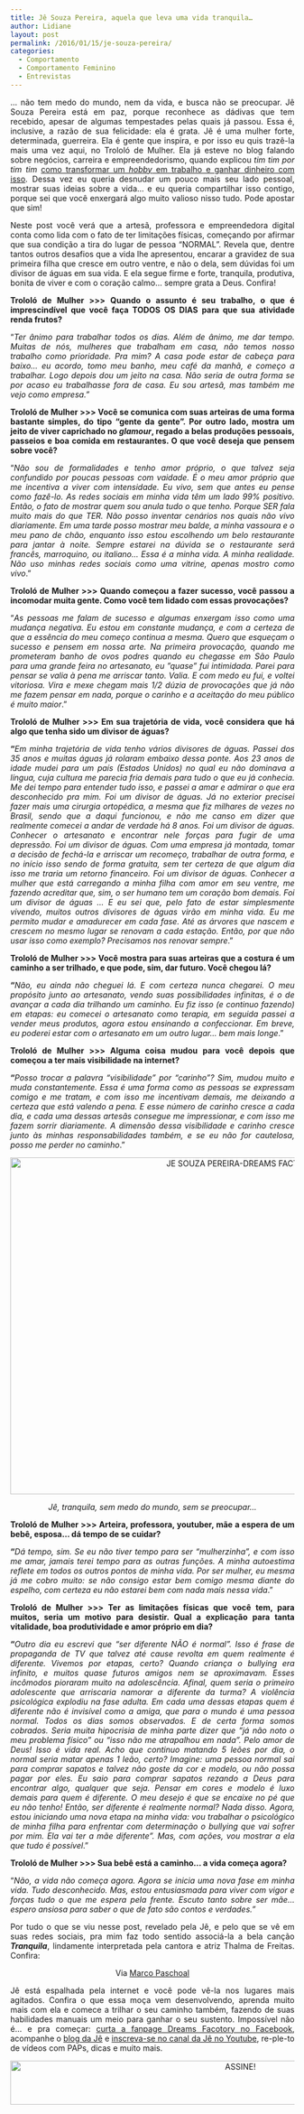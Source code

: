 ```yaml
---
title: Jê Souza Pereira, aquela que leva uma vida tranquila…
author: Lidiane
layout: post
permalink: /2016/01/15/je-souza-pereira/
categories:
  - Comportamento
  - Comportamento Feminino
  - Entrevistas
---
```

<p align="justify">
  … não tem medo do mundo, nem da vida, e busca não se preocupar. Jê Souza Pereira está em paz, porque reconhece as dádivas que tem recebido, apesar de algumas tempestades pelas quais já passou. Essa é, inclusive, a razão de sua felicidade: ela é grata. Jê é uma mulher forte, determinada, guerreira. Ela é gente que inspira, e por isso eu quis trazê-la mais uma vez aqui, no Trololó de Mulher. Ela já esteve no blog falando sobre negócios, carreira e empreendedorismo, quando explicou <em>tim tim por tim tim</em> <a href="http://www.trololodemulher.com.br/2015/07/31/como-ganhar-dinheiro/" target="_blank" rel="noopener noreferrer">como transformar um <em>hobby</em> em trabalho e ganhar dinheiro com isso</a>. Dessa vez eu queria desnudar um pouco mais seu lado pessoal, mostrar suas ideias sobre a vida… e eu queria compartilhar isso contigo, porque sei que você enxergará algo muito valioso nisso tudo. Pode apostar que sim!
</p>

<p align="justify">
  Neste post você verá que a artesã, professora e empreendedora digital conta como lida com o fato de ter limitações físicas, começando por afirmar que sua condição a tira do lugar de pessoa “NORMAL”. Revela que, dentre tantos outros desafios que a vida lhe apresentou, encarar a gravidez de sua primeira filha que cresce em outro ventre, e não o dela, sem dúvidas foi um divisor de águas em sua vida. E ela segue firme e forte, tranquila, produtiva, bonita de viver e com o coração calmo… sempre grata a Deus. Confira!
</p>

<p align="justify">
  <strong>Trololó de Mulher >>> Quando o assunto é seu trabalho, o que é imprescindível que você faça TODOS OS DIAS para que sua atividade renda frutos?</strong>
</p>

<p align="justify">
  “<em>Ter ânimo para trabalhar todos os dias. Além de ânimo, me dar tempo. Muitas de nós, mulheres que trabalham em casa, não temos nosso trabalho como prioridade. Pra mim? A casa pode estar de cabeça para baixo… eu acordo, tomo meu banho, meu café da manhã, e começo a trabalhar. Logo depois dou um jeito na casa. Não seria de outra forma se por acaso eu trabalhasse fora de casa. Eu sou artesã, mas também me vejo como empresa.”</em>
</p>

<p align="justify">
  <strong>Trololó de Mulher >>> Você se comunica com suas arteiras de uma forma bastante simples, do tipo “gente da gente”. Por outro lado, mostra um jeito de viver caprichado no <em>glamour</em>, regado a belas produções pessoais, passeios e boa comida em restaurantes. O que você deseja que pensem sobre você?</strong>
</p>

<p align="justify">
  “<em>Não sou de formalidades e tenho amor próprio, o que talvez seja confundido por poucas pessoas com vaidade. É o meu amor próprio que me incentiva a viver com intensidade. Eu vivo, sem que antes eu pense como fazê-lo. As redes sociais em minha vida têm um lado 99% positivo. Então, o fato de mostrar quem sou anula tudo o que tenho. Porque SER fala muito mais do que TER. Não posso inventar cenários nos quais não vivo diariamente. Em uma tarde posso mostrar meu balde, a minha vassoura e o meu pano de chão, enquanto isso estou escolhendo um belo restaurante para jantar à noite. Sempre estarei na dúvida se o restaurante será francês, marroquino, ou italiano… Essa é a minha vida. A minha realidade. Não uso minhas redes sociais como uma vitrine, apenas mostro como vivo</em>.”
</p>

<p align="justify">
  <strong>Trololó de Mulher >>> Quando começou a fazer sucesso, você passou a incomodar muita gente. Como você tem lidado com essas provocações?</strong>
</p>

<p align="justify">
  “<em>As pessoas me falam de sucesso e algumas enxergam isso como uma mudança negativa. Eu estou em constante mudança, e com a certeza de que a essência do meu começo continua a mesma. Quero que esqueçam o sucesso e pensem em nossa arte. Na primeira provocação, quando me prometeram banho de ovos podres quando eu chegasse em São Paulo para uma grande feira no artesanato, eu ”quase” fui intimidada. Parei para pensar se valia à pena me arriscar tanto. Valia. E com medo eu fui, e voltei vitoriosa. Vira e mexe chegam mais 1/2 dúzia de provocações que já não me fazem pensar em nada, porque o carinho e a aceitação do meu público é muito maior</em>.”
</p>

<p align="justify">
  <strong>Trololó de Mulher >>> Em sua trajetória de vida, você considera que há algo que tenha sido um divisor de águas? </strong>
</p>

<p align="justify">
  <strong>“</strong><em>Em minha trajetória de vida tenho vários divisores de águas. Passei dos 35 anos e muitas águas já rolaram embaixo dessa ponte. Aos 23 anos de idade mudei para um país (Estados Unidos) no qual eu não dominava a língua, cuja cultura me parecia fria demais para tudo o que eu já conhecia. Me dei tempo para entender tudo isso, e passei a amar e admirar o que era desconhecido pra mim. Foi um divisor de águas. Já no exterior precisei fazer mais uma cirurgia ortopédica, a mesma que fiz milhares de vezes no Brasil, sendo que a daqui funcionou, e não me canso em dizer que realmente comecei a andar de verdade há 8 anos. Foi um divisor de águas. Conhecer o artesanato e encontrar nele forças para fugir de uma depressão. Foi um divisor de águas. Com uma empresa já montada, tomar a decisão de fechá-la e arriscar um recomeço, trabalhar de outra forma, e no início isso sendo de forma gratuita, sem ter certeza de que algum dia isso me traria um retorno financeiro. Foi um divisor de águas. Conhecer a mulher que está carregando a minha filha com amor em seu ventre, me fazendo acreditar que, sim, o ser humano tem um coração bom demais. Foi um divisor de águas … E eu sei que, pelo fato de estar simplesmente vivendo, muitos outros divisores de águas virão em minha vida. Eu me permito mudar e amadurecer em cada fase. Até as árvores que nascem e crescem no mesmo lugar se renovam a cada estação. Então, por que não usar isso como exemplo? Precisamos nos renovar sempre</em>.”
</p>

<p align="justify">
  <strong>Trololó de Mulher >>> Você mostra para suas arteiras que a costura é um caminho a ser trilhado, e que pode, sim, dar futuro. Você chegou lá?</strong>
</p>

<p align="justify">
  <strong>“</strong><em>Não, eu ainda não cheguei lá. E com certeza nunca chegarei. O meu propósito junto ao artesanato, vendo suas possibilidades infinitas, é o de avançar a cada dia trilhando um caminho. Eu fiz isso (e continuo fazendo) em etapas: eu comecei o artesanato como terapia, em seguida passei a vender meus produtos, agora estou ensinando a confeccionar. Em breve, eu poderei estar com o artesanato em um outro lugar… bem mais longe</em>.”
</p>

<p align="justify">
  <strong>Trololó de Mulher >>> Alguma coisa mudou para você depois que começou a ter mais visibilidade na internet?</strong>
</p>

<p align="justify">
  <strong>“</strong><em>Posso trocar a palavra “visibilidade” por “carinho”? Sim, mudou muito e muda constantemente. Essa é uma forma como as pessoas se expressam comigo e me tratam, e com isso me incentivam demais, me deixando a certeza que está valendo a pena. E esse número de carinho cresce a cada dia, e cada uma dessas artesãs consegue me impressionar, e com isso me fazem sorrir diariamente. A dimensão dessa visibilidade e carinho cresce junto às minhas responsabilidades também, e se eu não for cautelosa, posso me perder no caminho</em>.”
</p>

<p align="center">
  <img class="alignnone size-full wp-image-11796" src="https://www.trololodemulher.com.br/2016/01/JE-SOUZA-PEREIRA-DREAMS-FACTORY.jpg" alt="JE SOUZA PEREIRA-DREAMS FACTORY" width="800" height="597" />
</p>

<p align="center">
  <em>Jê, tranquila, sem medo do mundo, sem se preocupar…</em>
</p>

<p align="justify">
  <strong>Trololó de Mulher >>> Arteira, professora, youtuber, mãe a espera de um bebê, esposa… dá tempo de se cuidar?</strong>
</p>

<p align="justify">
  <strong>“</strong><em>Dá tempo, sim. Se eu não tiver tempo para ser “mulherzinha”, e com isso me amar, jamais terei tempo para as outras funções. A minha autoestima reflete em todos os outros pontos de minha vida. Por ser mulher, eu mesma já me cobro muito: se não consigo estar bem comigo mesma diante do espelho, com certeza eu não estarei bem com nada mais nessa vida</em>.”
</p>

<p align="justify">
  <strong>Trololó de Mulher >>> Ter as limitações físicas que você tem, para muitos, seria um motivo para desistir. Qual a explicação para tanta vitalidade, boa produtividade e amor próprio em dia? </strong>
</p>

<p align="justify">
  <strong>“</strong><em>Outro dia eu escrevi que “ser diferente NÃO é normal”. Isso é frase de propaganda de TV que talvez até cause revolta em quem realmente é diferente. Vivemos por etapas, certo? Quando criança o bullying era infinito, e muitos quase futuros amigos nem se aproximavam. Esses incômodos pioraram muito na adolescência. Afinal, quem seria o primeiro adolescente que arriscaria namorar a diferente da turma? A violência psicológica explodiu na fase adulta. Em cada uma dessas etapas quem é diferente não é invisível como a amiga, que para o mundo é uma pessoa normal. Todos os dias somos observados. E de certa forma somos cobrados. Seria muita hipocrisia de minha parte dizer que “já não noto o meu problema físico” ou “isso não me atrapalhou em nada”. Pelo amor de Deus! Isso é vida real. Acho que continuo matando 5 leões por dia, o normal seria matar apenas 1 leão, certo? Imagine: uma pessoa normal sai para comprar sapatos e talvez não goste da cor e modelo, ou não possa pagar por eles. Eu saio para comprar sapatos rezando a Deus para encontrar algo, qualquer que seja. Pensar em cores e modelo é luxo demais para quem é diferente. O meu desejo é que se encaixe no pé que eu não tenho! Então, ser diferente é realmente normal? Nada disso. Agora, estou iniciando uma nova etapa na minha vida: vou trabalhar o psicológico de minha filha para enfrentar com determinação o bullying que vai sofrer por mim. Ela vai ter a mãe diferente”. Mas, com ações, vou mostrar a ela que tudo é possível</em>.”
</p>

<p align="justify">
  <strong>Trololó de Mulher >>> Sua bebê está a caminho… a vida começa agora?</strong>
</p>

<p align="justify">
  “<em>Não, a vida não começa agora. Agora se inicia uma nova fase em minha vida. Tudo desconhecido. Mas, estou entusiasmada para viver com vigor e forças tudo o que me espera pela frente. Escuto tanto sobre ser mãe… espero ansiosa para saber o que de fato são contos e verdades.”</em>
</p>

<p align="justify">
  Por tudo o que se viu nesse post, revelado pela Jê, e pelo que se vê em suas redes sociais, pra mim faz todo sentido associá-la a bela canção <strong><em>Tranquila</em></strong>, lindamente interpretada pela cantora e atriz Thalma de Freitas. Confira:
</p>

<p align="center">
</p>

<p style="text-align: center;" align="justify">
  Via <a href="https://www.youtube.com/channel/UCMScjLgIvSfgXYwxEUMHZew" target="_blank" rel="noopener noreferrer">Marco Paschoal</a>
</p>

<p align="justify">
  Jê está espalhada pela internet e você pode vê-la nos lugares mais agitados. Confira o que essa moça vem desenvolvendo, aprenda muito mais com ela e comece a trilhar o seu caminho também, fazendo de suas habilidades manuais um meio para ganhar o seu sustento. Impossível não é… e pra começar: <a href="https://www.facebook.com/DreamsFactoryByJeane" target="_blank" rel="noopener noreferrer">curta a fanpage Dreams Facotory no Facebook</a>, acompanhe o <a href="http://www.dreamsfactorybyjeane.com/" target="_blank" rel="noopener noreferrer">blog da Jê</a> e <a href="https://www.youtube.com/user/DreamsFactoryByJeane" target="_blank" rel="noopener noreferrer">inscreva-se no canal da Jê no Youtube</a>, re-ple-to de vídeos com PAPs, dicas e muito mais.
</p>

<p align="center">
  <a href="http://feedburner.google.com/fb/a/mailverify?uri=blogBichaFemea&loc=en_US" target="_blank" rel="noopener noreferrer"><img class="alignnone size-full wp-image-10439" src="https://www.trololodemulher.com.br/2014/09/ASSINE.png" alt="ASSINE!" width="800" height="78" /></a>
</p>

<p align="justify">
